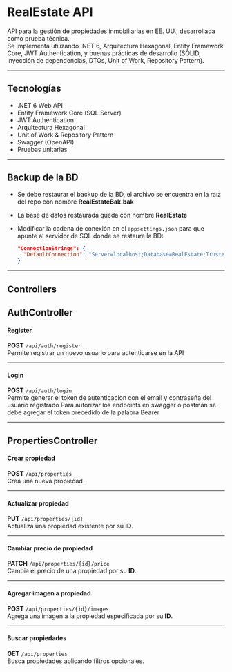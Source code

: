 # RealEstate API

API para la gestión de propiedades inmobiliarias en EE. UU., desarrollada como prueba técnica.  
Se implementa utilizando .NET 6, Arquitectura Hexagonal, Entity Framework Core, JWT Authentication, y buenas prácticas de desarrollo (SOLID, inyección de dependencias, DTOs, Unit of Work, Repository Pattern).

---

## Tecnologías 
- .NET 6 Web API  
- Entity Framework Core (SQL Server)  
- JWT Authentication  
- Arquitectura Hexagonal  
- Unit of Work & Repository Pattern  
- Swagger (OpenAPI)  
- Pruebas unitarias  

---

## Backup de la BD 
- Se debe restaurar el backup de la BD, el archivo se encuentra en la raíz del repo con nombre **RealEstateBak.bak**  
- La base de datos restaurada queda con nombre **RealEstate**  
- Modificar la cadena de conexión en el `appsettings.json` para que apunte al servidor de SQL donde se restaure la BD:

  ```json
  "ConnectionStrings": {
    "DefaultConnection": "Server=localhost;Database=RealEstate;Trusted_Connection=True;TrustServerCertificate=True"
  }

--- 

## Controllers

  ## AuthController
  
  #### Register 
  **POST** `/api/auth/register`  
    Permite registrar un nuevo usuario para autenticarse en la API
  
  ---
  
  #### Login 
  **POST** `/api/auth/login`  
    Permite generar el token de autenticacion con el email y contraseña del usuario registrado
    Para autorizar los endpoints en swagger o postman se debe agregar el token precedido de la palabra Bearer  

 ---
 
 ## PropertiesController
  
  #### Crear propiedad
  **POST** `/api/properties`  
    Crea una nueva propiedad.  
  
  ---    
  
  #### Actualizar propiedad
  **PUT** `/api/properties/{id}`  
    Actualiza una propiedad existente por su **ID**.  
  
  ---
  
  #### Cambiar precio de propiedad
  **PATCH** `/api/properties/{id}/price`  
    Cambia el precio de una propiedad por su **ID**.  
  
  ---
  
  #### Agregar imagen a propiedad
  **POST** `/api/properties/{id}/images`  
    Agrega una imagen a la propiedad especificada por su **ID**.  
 
  
  ---
  
  #### Buscar propiedades
  **GET** `/api/properties`  
    Busca propiedades aplicando filtros opcionales.  
 
      

